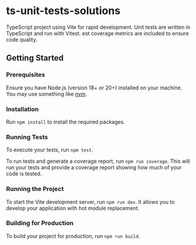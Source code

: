 # ts-unit-tests-solutions

TypeScript project using Vite for rapid development. Unit tests are written in TypeScript and run with Vitest. est coverage metrics are included to ensure code quality.


## Getting Started

### Prerequisites
Ensure you have Node.js (version 18+ or 20+) installed on your machine. You may use something like [nvm](https://github.com/nvm-sh/nvm).

### Installation
Run `npm install` to install the required packages.

### Running Tests

To execute your tests, run `npm test`.

To run tests and generate a coverage report, run `npm run coverage`. This will run your tests and provide a coverage report showing how much of your code is tested.

### Running the Project
To start the Vite development server, run `npm run dev`. It allows you to develop your application with hot module replacement.

### Building for Production
To build your project for production, run `npm run build`.